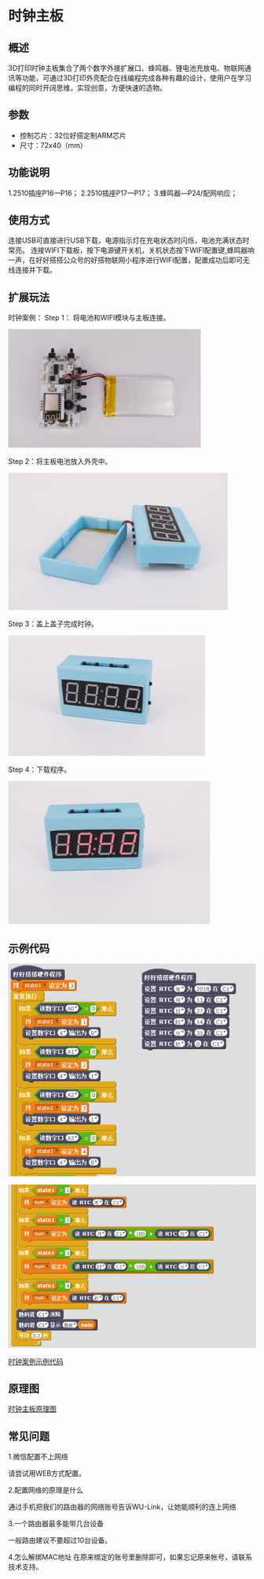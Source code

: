 # 时钟主板

## 概述

3D打印时钟主板集合了两个数字外接扩展口、蜂鸣器、锂电池充放电、物联网通讯等功能，可通过3D打印外壳配合在线编程完成各种有趣的设计，使用户在学习编程的同时开阔思维，实现创意，方便快速的造物。

## 参数

* 控制芯片：32位好搭定制ARM芯片 
* 尺寸：72x40（mm）

## 功能说明

1.2510插座P16—P16； 2.2510插座P17—P17； 3.蜂鸣器—P24/配网响应；

## 使用方式

连接USB可直接进行USB下载，电源指示灯在充电状态时闪烁，电池充满状态时常亮。 连接WIFI下载板，按下电源键开关机，关机状态按下WIFI配置键,蜂鸣器响一声，在好好搭搭公众号的好搭物联网小程序进行WIFI配置，配置成功后即可无线连接并下载。

## 扩展玩法

时钟案例： Step 1： 将电池和WIFI模块与主板连接。

![](../../.gitbook/assets/shizhong-1.png)

Step 2：将主板电池放入外壳中。

![](../../.gitbook/assets/shizhong-2.png)

Step 3：盖上盖子完成时钟。

![](../../.gitbook/assets/shizhong-3.png)

Step 4：下载程序。

![](../../.gitbook/assets/shizhong-4.png)

## 示例代码

![](../../.gitbook/assets/shizhong-5.png)

![](../../.gitbook/assets/shizhong-6.png)

[时钟案例示例代码](http://www.haohaodada.com/show.php?id=1065991)

## 原理图

[时钟主板原理图](https://github.com/Haohaodada-official/docs/blob/master/3d-da-yin-tao-jian/pdf/时钟主板.pdf)

## 常见问题

1.微信配置不上网络

请尝试用WEB方式配置。

2.配置网络的原理是什么

通过手机把我们的路由器的网络账号告诉WU-Link，让她能顺利的连上网络

3.一个路由器最多能带几台设备

一般路由建议不要超过10台设备。

4.怎么解绑MAC地址 在原来绑定的账号里删除即可，如果忘记原来帐号，请联系技术支持。

